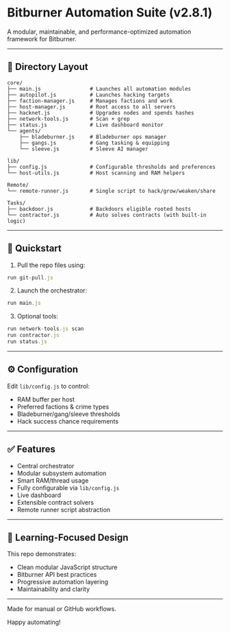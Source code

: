 # Bitburner Automation Suite (v2.8.1)

A modular, maintainable, and performance-optimized automation framework for Bitburner.

---

## 📁 Directory Layout

```
core/
├── main.js                # Launches all automation modules
├── autopilot.js           # Launches hacking targets
├── faction-manager.js     # Manages factions and work
├── host-manager.js        # Root access to all servers
├── hacknet.js             # Upgrades nodes and spends hashes
├── network-tools.js       # Scan + grep
├── status.js              # Live dashboard monitor
└── agents/
    ├── bladeburner.js     # Bladeburner ops manager
    ├── gangs.js           # Gang tasking & equipping
    └── sleeve.js          # Sleeve AI manager

lib/
├── config.js              # Configurable thresholds and preferences
└── host-utils.js          # Host scanning and RAM helpers

Remote/
└── remote-runner.js       # Single script to hack/grow/weaken/share

Tasks/
├── backdoor.js            # Backdoors eligible rooted hosts
└── contractor.js          # Auto solves contracts (with built-in logic)
```

---

## 🚀 Quickstart

1. Pull the repo files using:
```js
run git-pull.js
```

2. Launch the orchestrator:
```js
run main.js
```

3. Optional tools:
```js
run network-tools.js scan
run contractor.js
run status.js
```

---

## ⚙️ Configuration

Edit `lib/config.js` to control:
- RAM buffer per host
- Preferred factions & crime types
- Bladeburner/gang/sleeve thresholds
- Hack success chance requirements

---

## ✅ Features

- Central orchestrator
- Modular subsystem automation
- Smart RAM/thread usage
- Fully configurable via `lib/config.js`
- Live dashboard
- Extensible contract solvers
- Remote runner script abstraction

---

## 🧠 Learning-Focused Design

This repo demonstrates:
- Clean modular JavaScript structure
- Bitburner API best practices
- Progressive automation layering
- Maintainability and clarity

---

Made for manual or GitHub workflows.

Happy automating!
